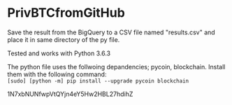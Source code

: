 # PrivBTCfromGitHub
Save the result from the BigQuery to a CSV file named "results.csv" and place it in same directory of the py file.

Tested and works with Python 3.6.3

The python file uses the follwoing depandencies; pycoin, blockchain.
Install them with the following command: <br>`[sudo] [python -m] pip install --upgrade pycoin blockchain`

1N7xbNUNfwpVtQYjn4eY5Hw2HBL27hdihZ